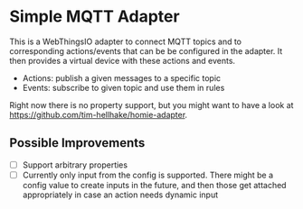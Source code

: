 # Simple MQTT Adapter

This is a WebThingsIO adapter to connect MQTT topics and to corresponding actions/events that can be be configured in the adapter. It then provides a virtual device with these actions and events.

* Actions: publish a given messages to a specific topic
* Events: subscribe to given topic and use them in rules

Right now there is no property support, but you might want to have a look at https://github.com/tim-hellhake/homie-adapter.

## Possible Improvements

- [ ] Support arbitrary properties
- [ ] Currently only input from the config is supported. There might be a config value to create inputs in the future, and then those get attached appropriately in case an action needs dynamic input

